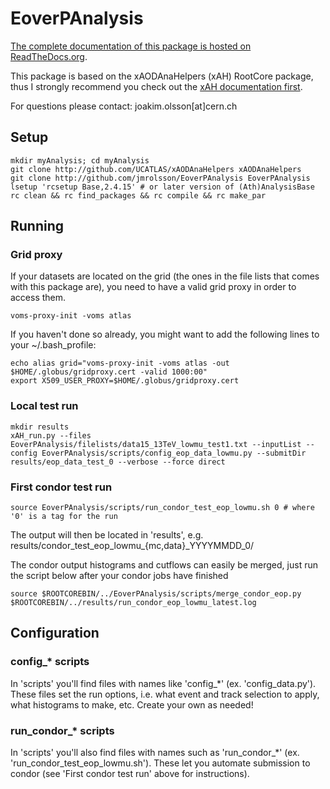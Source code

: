 # EoverPAnalysis
[The complete documentation of this package is hosted on ReadTheDocs.org](http://eoverp.readthedocs.io/en/latest/).

This package is based on the xAODAnaHelpers (xAH) RootCore package, thus I strongly recommend you check out the [xAH documentation first](https://github.com/UCATLAS/xAODAnaHelpers).

For questions please contact: joakim.olsson[at]cern.ch

## Setup

```
mkdir myAnalysis; cd myAnalysis
git clone http://github.com/UCATLAS/xAODAnaHelpers xAODAnaHelpers
git clone http://github.com/jmrolsson/EoverPAnalysis EoverPAnalysis
lsetup 'rcsetup Base,2.4.15' # or later version of (Ath)AnalysisBase
rc clean && rc find_packages && rc compile && rc make_par
```

## Running

### Grid proxy

If your datasets are located on the grid (the ones in the file lists that comes with this package are), you need to have a valid grid proxy in order to access them.

```
voms-proxy-init -voms atlas
``` 

If you haven't done so already, you might want to add the following lines to your ~/.bash_profile:

```
echo alias grid="voms-proxy-init -voms atlas -out $HOME/.globus/gridproxy.cert -valid 1000:00"
export X509_USER_PROXY=$HOME/.globus/gridproxy.cert
```

### Local test run

```
mkdir results
xAH_run.py --files EoverPAnalysis/filelists/data15_13TeV_lowmu_test1.txt --inputList --config EoverPAnalysis/scripts/config_eop_data_lowmu.py --submitDir results/eop_data_test_0 --verbose --force direct
```

### First condor test run

```
source EoverPAnalysis/scripts/run_condor_test_eop_lowmu.sh 0 # where '0' is a tag for the run
```

The output will then be located in 'results', e.g. results/condor_test_eop_lowmu_{mc,data}_YYYYMMDD_0/

The condor output histograms and cutflows can easily be merged, just run the script below after your condor jobs have finished

```
source $ROOTCOREBIN/../EoverPAnalysis/scripts/merge_condor_eop.py $ROOTCOREBIN/../results/run_condor_eop_lowmu_latest.log
```

## Configuration

### config_* scripts

In 'scripts' you'll find files with names like 'config_*' (ex. 'config_data.py'). These files set the run options, i.e. what event and track selection to apply, what histograms to make, etc. Create your own as needed! 

### run_condor_* scripts

In 'scripts' you'll also find files with names such as 'run_condor_*' (ex. 'run_condor_test_eop_lowmu.sh'). These let you automate submission to condor (see 'First condor test run' above for instructions).
